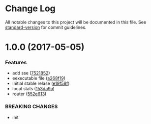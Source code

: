 # Change Log

All notable changes to this project will be documented in this file. See [standard-version](https://github.com/conventional-changelog/standard-version) for commit guidelines.

<a name="1.0.0"></a>
# 1.0.0 (2017-05-05)


### Features

* add sse ([7521852](https://github.com/vesparny/fair-analytics/commit/7521852))
* eexecutable file ([a268f19](https://github.com/vesparny/fair-analytics/commit/a268f19))
* initial stable relase ([e19f58f](https://github.com/vesparny/fair-analytics/commit/e19f58f))
* local stats ([153da9a](https://github.com/vesparny/fair-analytics/commit/153da9a))
* router ([552e613](https://github.com/vesparny/fair-analytics/commit/552e613))


### BREAKING CHANGES

* init
